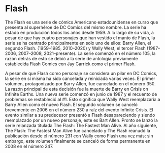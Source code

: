 # Flash

The Flash es una serie de cómics Americano estadounidense en curso que presenta al superhéroe de DC Comics del mismo nombre. La serie ha estado en producción todos los años desde 1959. A lo largo de su vida, a pesar de que hay cuatro personajes que han vestido el manto de Flash, la serie se ha centrado principalmente en solo uno de ellos: Barry Allen, el segundo Flash. (1959–1985, 2010–2020) y Wally West, el tercer Flash (1987–2006, 2007–2008, 2021–presente). La serie comenzó en el número 105, la razón detrás de esto se debió a la serie de antología previamente establecida Flash Comics con Jay Garrick como el primer Flash.

A pesar de que Flash como personaje se considera un pilar en DC Comics, la serie en sí misma ha sido cancelada y reiniciada varias veces. El primer volumen, protagonizado por Barry Allen, fue cancelado en el número 350. La razón principal de esta decisión fue la muerte de Barry en Crisis on Infinite Earths. Una nueva serie comenzó en junio de 1987 y el recuento de problemas se restableció al #1. Esto significa que Wally West reemplazaría a Barry Allen como el nuevo Flash. El segundo volumen se canceló brevemente en 2006 en el número 230 a raíz del evento Infinite Crisis. El evento similar a su predecesor presentó a Flash desapareciendo y siendo reemplazado por un nuevo personaje, este es Bart Allen. Pronto se lanzó la serie relanzada titulada The Flash: The Fastest Man Alive. Al año siguiente, The Flash: The Fastest Man Alive fue cancelado y The Flash reanudó la publicación desde el número 231 con Wally como Flash una vez más; sin embargo, este volumen finalmente se canceló de forma permanente en 2008 en el número 247.
